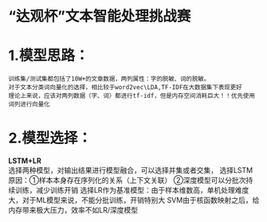 # “达观杯”文本智能处理挑战赛
# 1.模型思路：
    训练集/测试集都包括了10W+的文章数据，两列属性：字的脱敏、词的脱敏。
    对于文本分类词向量化的选择，相比较于word2vec\LDA,TF-IDF在大数据集下表现更好
    理论上来说，应该对两列数据（字、词）都进行tf-idf，但是内存空间消耗巨大！！优先使用词列进行向量化
# 2.模型选择：
   **LSTM+LR**<br>
    选择两种模型，对输出结果进行模型融合，可以选择并集或者交集，
    选择LSTM原因：①样本本身存在序列化的关系（上下文关联）
                 ②深度模型可以分批次持续训练，减少训练开销
    选择LR作为基准模型：由于样本维数高，单机处理难度大，对于ML模型来说，不能分批训练，开销特别大
    SVM由于核函数映射之后，给内存带来极大压力，效率不如LR/深度模型

    
